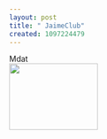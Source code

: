 ```yaml
---
layout: post
title: " JaimeClub"
created: 1097224479
---
```

Mdat <br/><img src="http://www.rolandtanglao.com/media/63265479196234375_JaimeClub.jpg"  width=160 height=120 />

